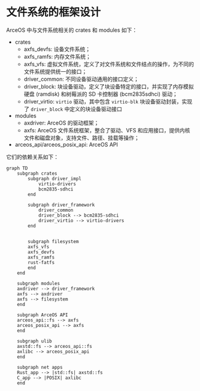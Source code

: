 # 文件系统的框架设计

ArceOS 中与文件系统相关的 crates 和 modules 如下：

- crates
  - axfs_devfs: 设备文件系统；
  - axfs_ramfs: 内存文件系统；
  - axfs_vfs: 虚拟文件系统，定义了对文件系统和文件结点的操作，为不同的文件系统提供统一的接口；
  - driver_common: 不同设备驱动通用的接口定义；
  - driver_block: 块设备驱动，定义了块设备特定的接口，并实现了内存模拟硬盘 (ramdisk) 和树莓派的 SD 卡控制器 (bcm2835sdhci) 驱动；
  - driver_virtio: `virtio` 驱动，其中包含 `virtio-blk` 块设备驱动封装，实现了 `driver_block` 中定义的块设备驱动接口
- modules
  - axdriver: ArceOS 的驱动框架；
  - axfs: ArceOS 文件系统框架，整合了驱动、VFS 和应用接口，提供内核文件和磁盘对象，支持文件、路径、挂载等操作；
- arceos_api/arceos_posix_api: ArceOS API

它们的依赖关系如下：

```mermaid
graph TD
    subgraph crates
        subgraph driver_impl
            virtio-drivers
            bcm2835-sdhci
        end

        subgraph driver_framework
            driver_common
            driver_block --> bcm2835-sdhci
            driver_virtio --> virtio-drivers
        end


        subgraph filesystem
        axfs_vfs
        axfs_devfs
        axfs_ramfs
        rust-fatfs
        end
    end

    subgraph modules
    axdriver --> driver_framework
    axfs --> axdriver
    axfs --> filesystem
    end

    subgraph ArceOS API
    arceos_api::fs --> axfs
    arceos_posix_api --> axfs
    end

    subgraph ulib
    axstd::fs --> arceos_api::fs
    axlibc --> arceos_posix_api
    end

    subgraph net apps
    Rust_app --> |std::fs| axstd::fs
    C_app --> |POSIX| axlibc
    end
```
